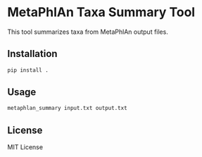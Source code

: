 # MetaPhlAn Taxa Summary Tool

This tool summarizes taxa from MetaPhlAn output files.

## Installation

```sh
pip install .
```

## Usage

```sh
metaphlan_summary input.txt output.txt
```

## License
MIT License

